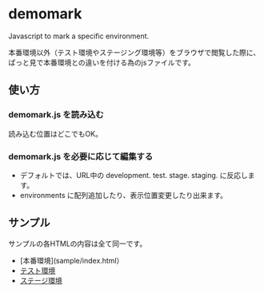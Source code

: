# demomark
Javascript to mark a specific environment.

本番環境以外（テスト環境やステージング環境等）をブラウザで閲覧した際に、ぱっと見で本番環境との違いを付ける為のjsファイルです。

## 使い方

### demomark.js を読み込む
  <script src="demomark.js"></script>
読み込む位置はどこでもOK。

### demomark.js を必要に応じて編集する
- デフォルトでは、URL中の development. test. stage. staging. に反応します。
- environments に配列追加したり、表示位置変更したり出来ます。

## サンプル
サンプルの各HTMLの内容は全て同一です。
- [本番環境](sample/index.html）
- [テスト環境](sample/test.html)
- [ステージ環境](sample/stage.html)
